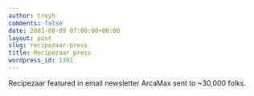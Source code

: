 ```yaml
---
author: troyh
comments: false
date: 2001-08-09 07:00:00+00:00
layout: post
slug: recipezaar-press
title: Recipezaar press
wordpress_id: 1391
---
```


Recipezaar featured in email newsletter ArcaMax sent to ~30,000 folks.
